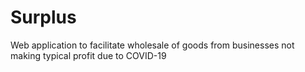 # Surplus
Web application to facilitate wholesale of goods from businesses not making typical profit due to COVID-19
